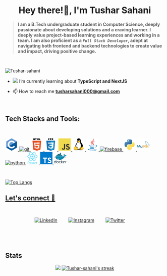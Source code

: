 <h1 align="center">Hey there!👋, I'm Tushar Sahani</h1>

> **I am a B.Tech undergraduate student in Computer Science, deeply passionate about developing solutions and a craving learner. I deeply value project-based learning experiences and working in a team. I am also proficient as a ***```Full Stack Developer```***, adept at navigating both frontend and backend technologies to create value and impact, driving positive change.**
<br>
<p align="left"> <img src="https://komarev.com/ghpvc/?username=Tushar-sahani&label=Profile%20views&color=0e75b6&style=flat" alt="Tushar-sahani" /> </p>

- <img src="https://media.giphy.com/media/WUlplcMpOCEmTGBtBW/giphy.gif" width="30"> I’m currently learning about **TypeScript and NextJS**

- 📫 How to reach me **tusharsahani000@gmail.com**

&nbsp;
## Tech Stacks and Tools:
<br>
<p align="left"> <a href="https://www.cprogramming.com/" target="_blank" rel="noreferrer"> <img src="https://raw.githubusercontent.com/devicons/devicon/master/icons/c/c-original.svg" alt="c" width="40" height="40"/> </a> <a href="https://git-scm.com/" target="_blank" rel="noreferrer"> <img src="https://www.vectorlogo.zone/logos/git-scm/git-scm-icon.svg" alt="git" width="40" height="40"/> </a> <a href="https://www.w3.org/html/" target="_blank" rel="noreferrer"> <img src="https://raw.githubusercontent.com/devicons/devicon/master/icons/html5/html5-original-wordmark.svg" alt="html5" width="40" height="40"/> </a>  <a href="https://www.w3schools.com/css/" target="_blank" rel="noreferrer"> <img src="https://raw.githubusercontent.com/devicons/devicon/master/icons/css3/css3-original-wordmark.svg" alt="css3" width="40" height="40"/> </a> <a href="https://developer.mozilla.org/en-US/docs/Web/JavaScript" target="_blank" rel="noreferrer"> <img src="https://raw.githubusercontent.com/devicons/devicon/master/icons/javascript/javascript-original.svg" alt="javascript" width="40" height="40"/> </a> <a href="https://www.linux.org/" target="_blank" rel="noreferrer"> <img src="https://raw.githubusercontent.com/devicons/devicon/master/icons/linux/linux-original.svg" alt="linux" width="40" height="40"/> </a> <a href="https://www.w3schools.com/cpp/" target="_blank"> <img src="https://raw.githubusercontent.com/devicons/devicon/master/icons/java/java-original.svg" alt="cplusplus" width="40" height="40"/> </a> <a href="https://firebase.google.com/" target="_blank"> <img src="https://www.vectorlogo.zone/logos/firebase/firebase-icon.svg" alt="firebase" width="40" height="40"/> </a> <a href="https://www.python.org" target="_blank" rel="noreferrer"> <img src="https://raw.githubusercontent.com/devicons/devicon/master/icons/python/python-original.svg" alt="python" width="40" height="40"/> </a><a href="https://www.mysql.com/" target="_blank" rel="noreferrer"> <img src="https://raw.githubusercontent.com/devicons/devicon/master/icons/mysql/mysql-original-wordmark.svg" alt="mysql" width="40" height="40"/> </a> <a href="https://www.djangoproject.com/" target="_blank" rel="noreferrer"> <img src="https://avatars.githubusercontent.com/u/27804?s=200&v=4" alt="python" width="40" height="40"/> </a> <a href="https://reactjs.org/" target="_blank" rel="noreferrer"> <img src="https://raw.githubusercontent.com/devicons/devicon/master/icons/react/react-original-wordmark.svg" alt="react" width="40" height="40"/> </a><a href="https://www.typescriptlang.org/" target="_blank" rel="noreferrer"> <img src="https://raw.githubusercontent.com/devicons/devicon/master/icons/typescript/typescript-original.svg" alt="react" width="40" height="40"/> </a><a href="https://www.docker.com/" target="_blank" rel="noreferrer"> <img src="https://raw.githubusercontent.com/devicons/devicon/master/icons/docker/docker-original-wordmark.svg" alt="docker" width="40" height="40"/>   
</p>
  <br>
  
  
![Top Langs](https://github-readme-stats.vercel.app/api/top-langs/?username=Tushar-sahani&layout=compact&theme=tokyonight&hide_border=true)

## Let's connect 🤝
<br>
<p align="center">
  <a href="http://linkedin.com/in/tushar-sahani-70191223a/"><img width="32px" alt="LinkedIn" title="LinkedIn" src="https://user-images.githubusercontent.com/33064931/192891277-e2528754-fdca-473a-be7a-25149ae295c8.png"></a>
  &#8287;&#8287;&#8287;&#8287;&#8287;&#8287;&#8287;
  <a href="https://www.instagram.com/tusharsahan1/"><img width="32px" alt="Instagram" title="Instagram" src="https://user-images.githubusercontent.com/33064931/192891342-3c88a026-50f3-430d-b582-96a57b019e32.png"/></a>
  &#8287;&#8287;&#8287;&#8287;&#8287;&#8287;&#8287;
  <a href="https://twitter.com/TusharSahani17/"><img width="32px" alt="Twitter" title="Twitter" src="https://user-images.githubusercontent.com/33064931/192891530-8660cc3a-3721-4609-a99d-010d7dd5d6d7.png"/></a>
  &#8287;&#8287;&#8287;&#8287;&#8287;&#8287;&#8287;
</p> &nbsp;

&nbsp;
## Stats

<p align="center">
  <img width="48%" src="https://github-readme-stats.vercel.app/api?username=Tushar-sahani&show_icons=true&theme=tokyonight&hide_border=true" />
  <a href="https://github.com/Tushar-sahani/github-readme-streak-stats">
    <img width ="51%" alt="Tushar-sahani's streak" src="https://streak-stats.demolab.com/?user=Tushar-sahani&theme=tokyonight&hide_border=true"/>
  </a>
</p>
